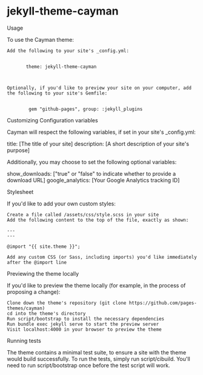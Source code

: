# jekyll-theme-cayman

Usage

To use the Cayman theme:

    Add the following to your site's _config.yml:


           theme: jekyll-theme-cayman



    Optionally, if you'd like to preview your site on your computer, add the following to your site's Gemfile:

         
            gem "github-pages", group: :jekyll_plugins



Customizing
Configuration variables

Cayman will respect the following variables, if set in your site's _config.yml:

title: [The title of your site]
description: [A short description of your site's purpose]

Additionally, you may choose to set the following optional variables:

show_downloads: ["true" or "false" to indicate whether to provide a download URL]
google_analytics: [Your Google Analytics tracking ID]

Stylesheet

If you'd like to add your own custom styles:

    Create a file called /assets/css/style.scss in your site
    Add the following content to the top of the file, exactly as shown:

    ---
    ---

    @import "{{ site.theme }}";

    Add any custom CSS (or Sass, including imports) you'd like immediately after the @import line


Previewing the theme locally

If you'd like to preview the theme locally (for example, in the process of proposing a change):

    Clone down the theme's repository (git clone https://github.com/pages-themes/cayman)
    cd into the theme's directory
    Run script/bootstrap to install the necessary dependencies
    Run bundle exec jekyll serve to start the preview server
    Visit localhost:4000 in your browser to preview the theme

Running tests

The theme contains a minimal test suite, to ensure a site with the theme would build successfully. To run the tests, simply run script/cibuild. 
You'll need to run script/bootstrap once before the test script will work.
